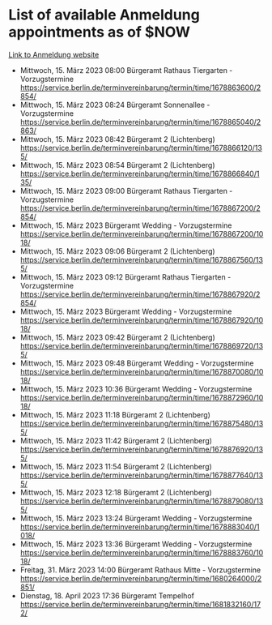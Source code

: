 # List of available Anmeldung appointments as of $NOW
[Link to Anmeldung website](https://service.berlin.de/terminvereinbarung/termin/tag.php?termin=1&anliegen[]=120686&dienstleisterlist=122210,122217,327316,122219,327312,122227,327314,122231,327346,122243,327348,122254,122252,329742,122260,329745,122262,329748,122271,327278,122273,327274,122277,327276,330436,122280,327294,122282,327290,122284,327292,122291,327270,122285,327266,122286,327264,122296,327268,150230,329760,122297,327286,122294,327284,122312,329763,122314,329775,122304,327330,122311,327334,122309,327332,317869,122281,327352,122279,329772,122283,122276,327324,122274,327326,122267,329766,122246,327318,122251,327320,122257,327322,122208,327298,122226,327300&herkunft=http%3A%2F%2Fservice.berlin.de%2Fdienstleistung%2F120686%2F)
- Mittwoch, 15. März 2023 08:00 Bürgeramt Rathaus Tiergarten - Vorzugstermine https://service.berlin.de/terminvereinbarung/termin/time/1678863600/2854/
- Mittwoch, 15. März 2023 08:24 Bürgeramt Sonnenallee - Vorzugstermine https://service.berlin.de/terminvereinbarung/termin/time/1678865040/2863/
- Mittwoch, 15. März 2023 08:42 Bürgeramt 2 (Lichtenberg) https://service.berlin.de/terminvereinbarung/termin/time/1678866120/135/
- Mittwoch, 15. März 2023 08:54 Bürgeramt 2 (Lichtenberg) https://service.berlin.de/terminvereinbarung/termin/time/1678866840/135/
- Mittwoch, 15. März 2023 09:00 Bürgeramt Rathaus Tiergarten - Vorzugstermine https://service.berlin.de/terminvereinbarung/termin/time/1678867200/2854/
- Mittwoch, 15. März 2023  Bürgeramt Wedding - Vorzugstermine https://service.berlin.de/terminvereinbarung/termin/time/1678867200/1018/
- Mittwoch, 15. März 2023 09:06 Bürgeramt 2 (Lichtenberg) https://service.berlin.de/terminvereinbarung/termin/time/1678867560/135/
- Mittwoch, 15. März 2023 09:12 Bürgeramt Rathaus Tiergarten - Vorzugstermine https://service.berlin.de/terminvereinbarung/termin/time/1678867920/2854/
- Mittwoch, 15. März 2023  Bürgeramt Wedding - Vorzugstermine https://service.berlin.de/terminvereinbarung/termin/time/1678867920/1018/
- Mittwoch, 15. März 2023 09:42 Bürgeramt 2 (Lichtenberg) https://service.berlin.de/terminvereinbarung/termin/time/1678869720/135/
- Mittwoch, 15. März 2023 09:48 Bürgeramt Wedding - Vorzugstermine https://service.berlin.de/terminvereinbarung/termin/time/1678870080/1018/
- Mittwoch, 15. März 2023 10:36 Bürgeramt Wedding - Vorzugstermine https://service.berlin.de/terminvereinbarung/termin/time/1678872960/1018/
- Mittwoch, 15. März 2023 11:18 Bürgeramt 2 (Lichtenberg) https://service.berlin.de/terminvereinbarung/termin/time/1678875480/135/
- Mittwoch, 15. März 2023 11:42 Bürgeramt 2 (Lichtenberg) https://service.berlin.de/terminvereinbarung/termin/time/1678876920/135/
- Mittwoch, 15. März 2023 11:54 Bürgeramt 2 (Lichtenberg) https://service.berlin.de/terminvereinbarung/termin/time/1678877640/135/
- Mittwoch, 15. März 2023 12:18 Bürgeramt 2 (Lichtenberg) https://service.berlin.de/terminvereinbarung/termin/time/1678879080/135/
- Mittwoch, 15. März 2023 13:24 Bürgeramt Wedding - Vorzugstermine https://service.berlin.de/terminvereinbarung/termin/time/1678883040/1018/
- Mittwoch, 15. März 2023 13:36 Bürgeramt Wedding - Vorzugstermine https://service.berlin.de/terminvereinbarung/termin/time/1678883760/1018/
- Freitag, 31. März 2023 14:00 Bürgeramt Rathaus Mitte - Vorzugstermine https://service.berlin.de/terminvereinbarung/termin/time/1680264000/2851/
- Dienstag, 18. April 2023 17:36 Bürgeramt Tempelhof https://service.berlin.de/terminvereinbarung/termin/time/1681832160/172/
